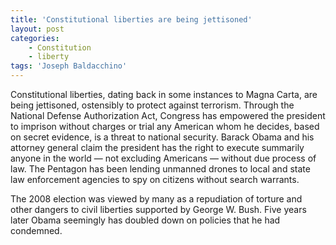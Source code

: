 ```yaml
---
title: 'Constitutional liberties are being jettisoned'
layout: post
categories:
    - Constitution
    - liberty
tags: 'Joseph Baldacchino'
---
```


Constitutional liberties, dating back in some instances to Magna Carta, are being jettisoned, ostensibly to protect against terrorism. Through the National Defense Authorization Act, Congress has empowered the president to imprison without charges or trial any American whom he decides, based on secret evidence, is a threat to national security. Barack Obama and his attorney general claim the president has the right to execute summarily anyone in the world — not excluding Americans — without due process of law. The Pentagon has been lending unmanned drones to local and state law enforcement agencies to spy on citizens without search warrants.

The 2008 election was viewed by many as a repudiation of torture and other dangers to civil liberties supported by George W. Bush. Five years later Obama seemingly has doubled down on policies that he had condemned.
